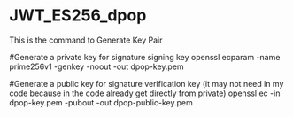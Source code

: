 # JWT_ES256_dpop

This is the command to Generate Key Pair

#Generate a private key for signature signing key
openssl ecparam -name prime256v1 -genkey -noout -out dpop-key.pem

#Generate a public key for signature verification key (it may not need in my code because in the code already get directly from private)
openssl ec -in dpop-key.pem -pubout -out dpop-public-key.pem
